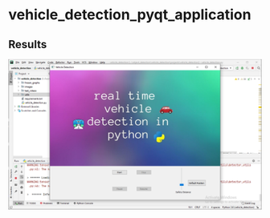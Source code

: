 
# vehicle_detection_pyqt_application

## Results
<p align="center">
<img src="results/screenshot1.PNG" >
</p>
